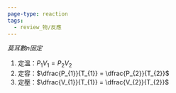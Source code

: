 ```yaml
---
page-type: reaction
tags:
  - review_物/反應
---
```

*莫耳數n固定*
1. 定溫：$P_{1}V_{1} = P_{2}V_{2}$
2. 定容：$\dfrac{P_{1}}{T_{1}} = \dfrac{P_{2}}{T_{2}}$
3. 定壓：$\dfrac{V_{1}}{T_{1}} = \dfrac{V_{2}}{T_{2}}$